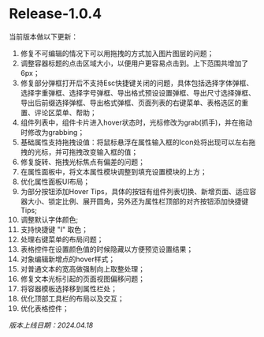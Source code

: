 # Release-1.0.4

当前版本做以下更新：

1. 修复不可编辑的情况下可以用拖拽的方式加入图片图层的问题；
2. 调整容器标题的点击区域大小，以便用户更容易点击到。上下范围共增加了6px；
3. 修复部分弹框打开后不支持Esc快捷键关闭的问题，具体包括选择字体弹框、选择字重弹框、选择字号弹框、导出格式预设设置弹框、导出尺寸选择弹框、导出后前缀选择弹框、导出格式弹框、页面列表的右键菜单、表格选区的重置、评论区菜单、帮助；
4. 组件列表中，组件卡片进入hover状态时，光标修改为grab(抓手)，并在拖动时修改为grabbing；
5. 基础属性支持拖拽设值：将鼠标悬浮在属性输入框的Icon处将出现可以左右拖拽的光标，并可拖拽改变输入框的值；
6. 修复旋转、拖拽光标焦点有偏差的问题；
7. 在属性面板中，将文本属性模块调整到填充设置模块的上方；
8. 优化属性面板UI布局；
9. 为部分按钮添加Hover Tips，具体的按钮有组件列表切换、新增页面、适应容器大小、锁定比例、展开圆角，另外还为属性栏顶部的对齐按钮添加快捷键Tips;
10. 调整默认字体颜色;
11. 支持快捷键 "I" 取色；
12. 处理右键菜单的布局问题；
13. 表格控件在设置颜色值的时候隐藏以方便预览设置结果；
14. 对象编辑新增点的hover样式；
15. 对普通文本的宽高做强制向上取整处理；
16. 修复文本光标引起的页面视图偏移问题；
17. 将容器模板选择移到属性栏处；
18. 优化顶部工具栏的布局以及交互；
19. 优化表格控件；

_版本上线日期：2024.04.18_
